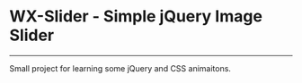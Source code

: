 # WX-Slider - Simple jQuery Image Slider
-----------
Small project for learning some jQuery and CSS animaitons.
